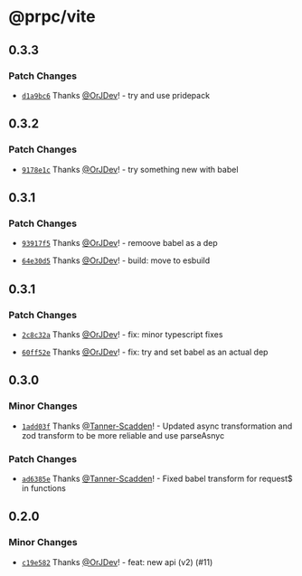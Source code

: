 # @prpc/vite

## 0.3.3

### Patch Changes

- [`d1a9bc6`](https://github.com/OrJDev/prpc/commit/d1a9bc6408ae6bb86a08df26437b6b4c31715def) Thanks [@OrJDev](https://github.com/OrJDev)! - try and use pridepack

## 0.3.2

### Patch Changes

- [`9178e1c`](https://github.com/OrJDev/prpc/commit/9178e1c38c5ca1240e8c93005c4c6725d95037ab) Thanks [@OrJDev](https://github.com/OrJDev)! - try something new with babel

## 0.3.1

### Patch Changes

- [`93917f5`](https://github.com/OrJDev/prpc/commit/93917f56d097a99f9bdeac4a0618288ad0fbacda) Thanks [@OrJDev](https://github.com/OrJDev)! - remoove babel as a dep

- [`64e30d5`](https://github.com/OrJDev/prpc/commit/64e30d5d5109ae5d965d54e5819eef0428df9749) Thanks [@OrJDev](https://github.com/OrJDev)! - build: move to esbuild

## 0.3.1

### Patch Changes

- [`2c8c32a`](https://github.com/OrJDev/prpc/commit/2c8c32a57fd7eb70b4ed3f37cbc743ec6cbab3e3) Thanks [@OrJDev](https://github.com/OrJDev)! - fix: minor typescript fixes

- [`60ff52e`](https://github.com/OrJDev/prpc/commit/60ff52e6ca1cb4e75bdc669384c1a57f7ed557d3) Thanks [@OrJDev](https://github.com/OrJDev)! - fix: try and set babel as an actual dep

## 0.3.0

### Minor Changes

- [`1add03f`](https://github.com/OrJDev/prpc/commit/1add03f50e74f2490feb2c0170413573eefe40a6) Thanks [@Tanner-Scadden](https://github.com/Tanner-Scadden)! - Updated async transformation and zod transform to be more reliable and use parseAsnyc

### Patch Changes

- [`ad6385e`](https://github.com/OrJDev/prpc/commit/ad6385ee9cfeb487dcf6bc34d471d08db701cf80) Thanks [@Tanner-Scadden](https://github.com/Tanner-Scadden)! - Fixed babel transform for request$ in functions

## 0.2.0

### Minor Changes

- [`c19e582`](https://github.com/OrJDev/prpc/commit/c19e582d304a50dd69a5c5c08bf590a5a9034218) Thanks [@OrJDev](https://github.com/OrJDev)! - feat: new api (v2) (#11)
